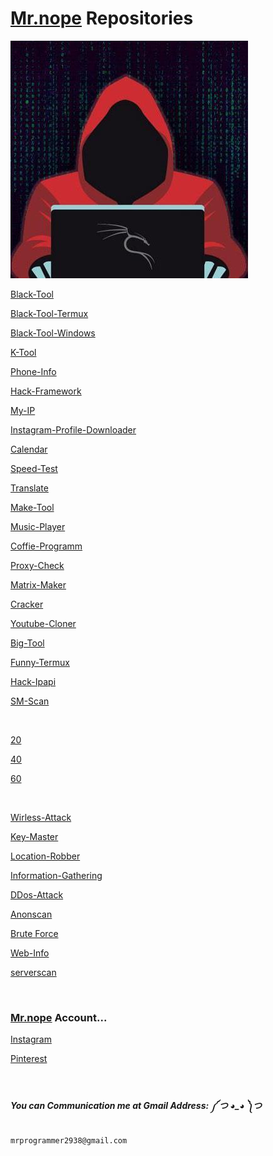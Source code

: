 # [Mr.nope](https://github.com/mrprogrammer2938) Repositories

<a href="https://github.com/mrprogrammer2938"  >
  <img src="Mr-nope-wallpaper.jpg" >
</a>

[Black-Tool](https://github.com/mrprogrammer2938)

[Black-Tool-Termux](https://github.com/mrprogrammer2938/Black-Tool-Termux)

[Black-Tool-Windows](https://github.com/mrprogrammer2938/Black-Tool-Windows)

[K-Tool](https://github.com/mrprogrammer2938/K-Tool)

[Phone-Info](https://github.com/mrprogrammer2938/Phone-Info)

[Hack-Framework](https://github.com/mrprogrammer2938/Hack-Framework)

[My-IP](https://github.com/mrprogrammer2938/My-IP)

[Instagram-Profile-Downloader](https://github.com/mrprogrammer2938/Instagram-Profile-Downloader)

[Calendar](https://github.com/mrprogrammer2938/Calendar)

[Speed-Test](https://github.com/mrprogrammer2938/Speed-Test)

[Translate](https://github.com/mrprogrammer2938/Translate)

[Make-Tool](https://github.com/mrprogrammer2938/Make-Tool)

[Music-Player](https://github.com/mrprogrammer2938/Music-Player)

[Coffie-Programm](https://github.com/mrprogrammer2938/Coffie-Programm)

[Proxy-Check](https://github.com/mrprogrammer2938/Proxy-Check)

[Matrix-Maker](https://github.com/mrprogrammer2938/Matrix)

[Cracker](https://github.com/mrprogrammer2938/Cracker)

[Youtube-Cloner](https://github.com/mrprogrammer2938/YouTube-DL)

[Big-Tool](https://github.com/mrprogrammer2938/Big-Tool)

[Funny-Termux](https://github.com/mrprogrammer2938/funny-Termux)

[Hack-Ipapi](https://github.com/mrprogrammer2938/Hack-ipapi)

[SM-Scan](https://github.com/mrprogrammer2938/SM-Scan)

<br>

[20](https://github.com/mrprogrammer2938/20)

[40](https://github.com/mrprogrammer2938/40)

[60](https://github.com/mrprogrammer2938/60)

<br>

[Wirless-Attack](https://github.com/mrprogrammer2938/Wirless-Attack)

[Key-Master](https://github.com/mrprogrammer2938/Key-Master)

[Location-Robber](https://github.com/mrprogrammer2938/Location-Robber)

[Information-Gathering](https://github.com/mrprogrammer2938/Information-Gathering)

[DDos-Attack](https://github.com/mrprogrammer2938/DDos-Attack)

[Anonscan](https://github.com/mrprogrammer2938/Anonscan)

[Brute Force](https://github.com/mrprogrammer2938/Brute-Force)

[Web-Info](https://github.com/mrprogrammer2938/Web-Info)

[serverscan](https://github.com/mrprogrammer2938/serverscan)

<br>

### [Mr.nope](https://github.com/mrprogrammer2938) Account...

[Instagram](https://instagram.com/programmer2938)

[Pinterest](https://www.pinterest.com/mrprogrammer2938)

<br>

##### You can Communication me at Gmail Address: ༼ つ ◕_◕ ༽つ

```
mrprogrammer2938@gmail.com
```

